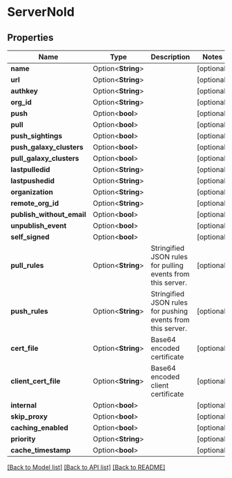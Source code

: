 # ServerNoId

## Properties

Name | Type | Description | Notes
------------ | ------------- | ------------- | -------------
**name** | Option<**String**> |  | [optional]
**url** | Option<**String**> |  | [optional]
**authkey** | Option<**String**> |  | [optional]
**org_id** | Option<**String**> |  | [optional]
**push** | Option<**bool**> |  | [optional]
**pull** | Option<**bool**> |  | [optional]
**push_sightings** | Option<**bool**> |  | [optional]
**push_galaxy_clusters** | Option<**bool**> |  | [optional]
**pull_galaxy_clusters** | Option<**bool**> |  | [optional]
**lastpulledid** | Option<**String**> |  | [optional]
**lastpushedid** | Option<**String**> |  | [optional]
**organization** | Option<**String**> |  | [optional]
**remote_org_id** | Option<**String**> |  | [optional]
**publish_without_email** | Option<**bool**> |  | [optional]
**unpublish_event** | Option<**bool**> |  | [optional]
**self_signed** | Option<**bool**> |  | [optional]
**pull_rules** | Option<**String**> | Stringified JSON rules for pulling events from this server. | [optional]
**push_rules** | Option<**String**> | Stringified JSON rules for pushing events from this server. | [optional]
**cert_file** | Option<**String**> | Base64 encoded certificate | [optional]
**client_cert_file** | Option<**String**> | Base64 encoded client certificate | [optional]
**internal** | Option<**bool**> |  | [optional]
**skip_proxy** | Option<**bool**> |  | [optional]
**caching_enabled** | Option<**bool**> |  | [optional]
**priority** | Option<**String**> |  | [optional]
**cache_timestamp** | Option<**bool**> |  | [optional]

[[Back to Model list]](../README.md#documentation-for-models) [[Back to API list]](../README.md#documentation-for-api-endpoints) [[Back to README]](../README.md)


